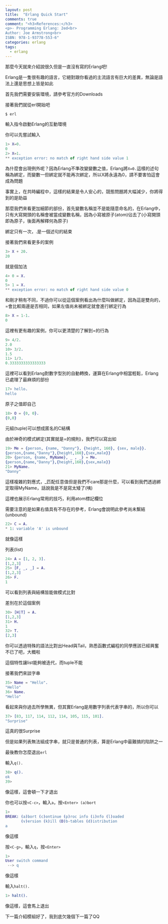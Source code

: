 ```yaml
---
layout: post
title:  "Erlang Quick Start"
comments: true
comment: "<h3>References:</h3>
<p>- Programming Erlang: 2ed<br>
Author: Joe Armstrong<br>
ISBN: 978-1-93778-553-6"
categories: erlang
tags:
  - erlang
---
```


那麼今天就來介紹說很久但是一直沒有寫的Erlang吧!

Erlang是一隻很有趣的語言，它絕對跟你看過的主流語言有巨大的差異，無論是語法上還是思想上皆是如此

首先我們需要安裝環境，請參考官方的Downloads

接著我們就從erl開始吧

```bash
$ erl
```

輸入指令啟動Erlang的互動環境

你可以先嘗試輸入

```erlang
1> X=0.
0
2> X=1.
** exception error: no match of right hand side value 1
```

為什麼會出現例外呢？因為Erlang不準改變變數之值，Erlang將`X=0.`這樣的述句稱為綁定，而變數一但綁定就不能再次綁定，所以X將永遠為0，請不要害怕這會成為問題

事實上，在共時編程中，這樣的結果是令人安心的，競態問題將大幅減少，你將得到的是助益

那麼我們來看更加細節的部份，首先變數名稱並不是能隨意命名的，在Erlang中，只有大寫開頭的名稱會被當成變數名稱，因為小寫被原子(atom)佔去了(小寫開頭即為原子，後面再解釋何為原子)

綁定只有一次，.是一個述句的結束

接著我們來看更多的案例

```erlang
3> X + 20.
20
```

就是個加法

```erlang
4> 0 = X.
0
5> 1 = X.
** exception error: no match of right hand side value 0
```

和剛才稍有不同，不過你可以從這個案例看出為什麼叫做綁定，因為這是雙向的，=會比較兩邊是否相同，如果左值尚未被綁定就會進行綁定行為

```erlang
8> X = 1-1.
0
```

這裡有更有趣的案例，你可以更清楚的了解到=的行為

```erlang
9> 4/2.
2.0
10> 3/2.
1.5
11> 1/3.
0.3333333333333333
```

這裡可以看到Erlang對數字型別的自動轉換，運算在Erlang中相當輕鬆，Erlang已處理了最麻煩的部份

```erlang
17> hello.
hello
```

原子之值即自己

```erlang
18> O = {0, 0}.
{0,0}
```

元組(tuple)可以想成匿名的C結構

由於神奇的模式綁定(其實就是=的規則)，我們可以寫出如

```erlang
19> Me = {person, {name, "Danny"}, {height, 160}, {sex, male}}.
{person,{name,"Danny"},{height,160},{sex,male}}
20> {person, {name, MyName}, _ , _} = Me.
{person,{name,"Danny"},{height,160},{sex,male}}
21> MyName.
"Danny"
```

這樣複雜的對應式，_匹配任意值但是我們不care那是什麼，可以看到我們透過綁定取得MyName，話說我是不是寫太矮了(咦)

這裡也展示Erlang常用的技巧，利用atom標記欄位

需要注意的是如果右值具有不存在的參考，Erlang會說明此參考尚未繫結(unbound)

```erlang
22> C = A.
* 1: variable 'A' is unbound
```

就像這樣

列表(list)

```erlang
24> A = [1, 2, 3].
[1,2,3]
25> [F, _, _] = A.
[1,2,3]
26> F.
1
```

可以看到列表與結構皆能做模式比對

差別在於這個案例

```erlang
30> [H|T] = A.
[1,2,3]
31> H.
1
32> T.
[2,3]
```

你可以透過特殊的語法比對出Head與Tail，熟悉函數式編程的同學應該已經興奮不已了吧，大概啦

這個特性讓list能夠被迭代，而tuple不能

接著我們來談字串

```erlang
35> Name = "Hello".
"Hello"
36> Name.
"Hello"
```

看起來與你過去所學無異，但其實Erlang是用數字列表代表字串的，所以你可以

```erlang
37> [83, 117, 114, 112, 114, 105, 115, 101].
"Surprise"
```

這真的很Surprise

但是如果列表無法組成字串，就只是普通的列表，算是Erlang中最難搞的陷阱之一

最後教你怎麼退出`erl`

輸入`q().`

```erlang
38> q().
ok
39>
```

像這樣，這會頓一下才退出

你也可以按`<C-c>`，輸入`a`，按`<Enter> (a)bort`

```erlang
1>
BREAK: (a)bort (c)ontinue (p)roc info (i)nfo (l)oaded
       (v)ersion (k)ill (D)b-tables (d)istribution
a
```

像這樣

按`<C-g>`，輸入`q`，按`<Enter>`

```erlang
1>
User switch command
 --> q
```

像這樣

輸入`halt().`

```erlang
1> halt().
```

像這樣，這會馬上退出

下一篇介紹模組好了，我到底欠幾個下一篇了QQ